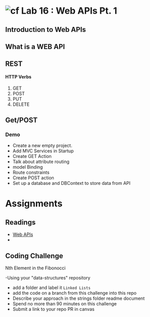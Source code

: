 # ![cf](http://i.imgur.com/7v5ASc8.png) Lab 16 : Web APIs Pt. 1

## Introduction to Web APIs

## What is a WEB API

## REST

#### HTTP Verbs
1. GET
2. POST
3. PUT
4. DELETE

## Get/POST

### Demo
- Create a new empty project. 
- Add MVC Services in Startup
- Create GET Action
- Talk about attribute routing
- model Binding
- Route constraints
- Create POST action
- Set up a database and DBContext to store data from API

# Assignments

## Readings
- [Web APIs](https://docs.microsoft.com/en-us/aspnet/core/tutorials/first-web-api)
- 

## Coding Challenge

Nth Element in the Fibonocci

-Using your "data-structures" repository
  - add a folder and label it `Linked Lists`
  - add the code on a branch from this challenge into this repo
  - Describe your approach in the strings folder readme document
  - Spend no more than 90 minutes on this challenge
  - Submit a link to your repo PR in canvas